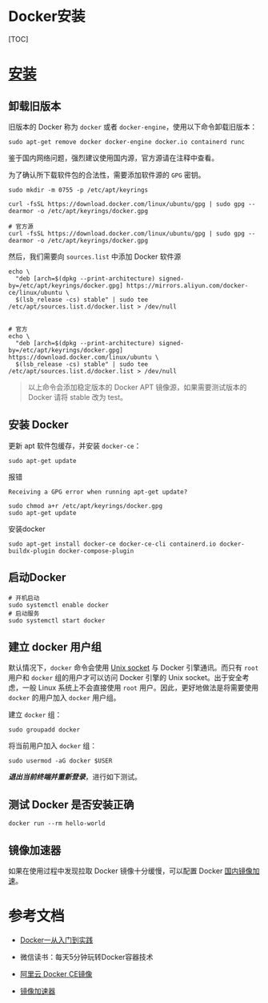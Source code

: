 # Docker安装

[TOC]

# [安装](https://docs.docker.com/engine/install/ubuntu/)

## 卸载旧版本

旧版本的 Docker 称为 `docker` 或者 `docker-engine`，使用以下命令卸载旧版本：

```
sudo apt-get remove docker docker-engine docker.io containerd runc
```

鉴于国内网络问题，强烈建议使用国内源，官方源请在注释中查看。

为了确认所下载软件包的合法性，需要添加软件源的 `GPG` 密钥。

```
sudo mkdir -m 0755 -p /etc/apt/keyrings

curl -fsSL https://download.docker.com/linux/ubuntu/gpg | sudo gpg --dearmor -o /etc/apt/keyrings/docker.gpg

# 官方源
curl -fsSL https://download.docker.com/linux/ubuntu/gpg | sudo gpg --dearmor -o /etc/apt/keyrings/docker.gpg
```

然后，我们需要向 `sources.list` 中添加 Docker 软件源

```
echo \
  "deb [arch=$(dpkg --print-architecture) signed-by=/etc/apt/keyrings/docker.gpg] https://mirrors.aliyun.com/docker-ce/linux/ubuntu \
  $(lsb_release -cs) stable" | sudo tee /etc/apt/sources.list.d/docker.list > /dev/null


# 官方
echo \
  "deb [arch=$(dpkg --print-architecture) signed-by=/etc/apt/keyrings/docker.gpg] https://download.docker.com/linux/ubuntu \
  $(lsb_release -cs) stable" | sudo tee /etc/apt/sources.list.d/docker.list > /dev/null
```

> 以上命令会添加稳定版本的 Docker APT 镜像源，如果需要测试版本的 Docker 请将 stable 改为 test。

## 安装 Docker

更新 apt 软件包缓存，并安装 `docker-ce`：

```
sudo apt-get update
```

报错
```
Receiving a GPG error when running apt-get update?

sudo chmod a+r /etc/apt/keyrings/docker.gpg
sudo apt-get update
```

安装docker
```
sudo apt-get install docker-ce docker-ce-cli containerd.io docker-buildx-plugin docker-compose-plugin
```

## 启动Docker

```
# 开机启动
sudo systemctl enable docker
# 启动服务
sudo systemctl start docker
```

## 建立 docker 用户组

默认情况下，`docker` 命令会使用 [Unix socket](https://en.wikipedia.org/wiki/Unix_domain_socket) 与 Docker 引擎通讯。而只有 `root` 用户和 `docker` 组的用户才可以访问 Docker 引擎的 Unix socket。出于安全考虑，一般 Linux 系统上不会直接使用 `root` 用户。因此，更好地做法是将需要使用 `docker` 的用户加入 `docker` 用户组。

建立 `docker` 组：

```
sudo groupadd docker
```

将当前用户加入 `docker` 组：

```
sudo usermod -aG docker $USER
```

***退出当前终端并重新登录***，进行如下测试。

## 测试 Docker 是否安装正确

```
docker run --rm hello-world
```

## 镜像加速器

如果在使用过程中发现拉取 Docker 镜像十分缓慢，可以配置 Docker [国内镜像加速](https://yeasy.gitbook.io/docker_practice/install/mirror)。

# 参考文档

- [Docker一从入门到实践](https://yeasy.gitbook.io/docker_practice/)

- 微信读书：每天5分钟玩转Docker容器技术

- [阿里云 Docker CE镜像](https://developer.aliyun.com/mirror/docker-ce/)

- [镜像加速器](https://yeasy.gitbook.io/docker_practice/install/mirror)
